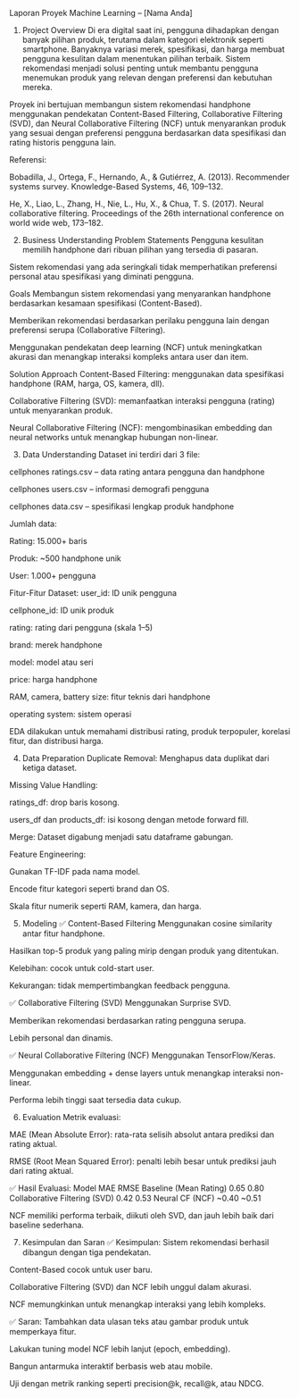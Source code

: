 Laporan Proyek Machine Learning – [Nama Anda]
1. Project Overview
Di era digital saat ini, pengguna dihadapkan dengan banyak pilihan produk, terutama dalam kategori elektronik seperti smartphone. Banyaknya variasi merek, spesifikasi, dan harga membuat pengguna kesulitan dalam menentukan pilihan terbaik. Sistem rekomendasi menjadi solusi penting untuk membantu pengguna menemukan produk yang relevan dengan preferensi dan kebutuhan mereka.

Proyek ini bertujuan membangun sistem rekomendasi handphone menggunakan pendekatan Content-Based Filtering, Collaborative Filtering (SVD), dan Neural Collaborative Filtering (NCF) untuk menyarankan produk yang sesuai dengan preferensi pengguna berdasarkan data spesifikasi dan rating historis pengguna lain.

Referensi:

Bobadilla, J., Ortega, F., Hernando, A., & Gutiérrez, A. (2013). Recommender systems survey. Knowledge-Based Systems, 46, 109–132.

He, X., Liao, L., Zhang, H., Nie, L., Hu, X., & Chua, T. S. (2017). Neural collaborative filtering. Proceedings of the 26th international conference on world wide web, 173–182.

2. Business Understanding
Problem Statements
Pengguna kesulitan memilih handphone dari ribuan pilihan yang tersedia di pasaran.

Sistem rekomendasi yang ada seringkali tidak memperhatikan preferensi personal atau spesifikasi yang diminati pengguna.

Goals
Membangun sistem rekomendasi yang menyarankan handphone berdasarkan kesamaan spesifikasi (Content-Based).

Memberikan rekomendasi berdasarkan perilaku pengguna lain dengan preferensi serupa (Collaborative Filtering).

Menggunakan pendekatan deep learning (NCF) untuk meningkatkan akurasi dan menangkap interaksi kompleks antara user dan item.

Solution Approach
Content-Based Filtering: menggunakan data spesifikasi handphone (RAM, harga, OS, kamera, dll).

Collaborative Filtering (SVD): memanfaatkan interaksi pengguna (rating) untuk menyarankan produk.

Neural Collaborative Filtering (NCF): mengombinasikan embedding dan neural networks untuk menangkap hubungan non-linear.

3. Data Understanding
Dataset ini terdiri dari 3 file:

cellphones ratings.csv – data rating antara pengguna dan handphone

cellphones users.csv – informasi demografi pengguna

cellphones data.csv – spesifikasi lengkap produk handphone

Jumlah data:

Rating: 15.000+ baris

Produk: ~500 handphone unik

User: 1.000+ pengguna

Fitur-Fitur Dataset:
user_id: ID unik pengguna

cellphone_id: ID unik produk

rating: rating dari pengguna (skala 1–5)

brand: merek handphone

model: model atau seri

price: harga handphone

RAM, camera, battery size: fitur teknis dari handphone

operating system: sistem operasi

EDA dilakukan untuk memahami distribusi rating, produk terpopuler, korelasi fitur, dan distribusi harga.

4. Data Preparation
Duplicate Removal: Menghapus data duplikat dari ketiga dataset.

Missing Value Handling:

ratings_df: drop baris kosong.

users_df dan products_df: isi kosong dengan metode forward fill.

Merge: Dataset digabung menjadi satu dataframe gabungan.

Feature Engineering:

Gunakan TF-IDF pada nama model.

Encode fitur kategori seperti brand dan OS.

Skala fitur numerik seperti RAM, kamera, dan harga.

5. Modeling
✅ Content-Based Filtering
Menggunakan cosine similarity antar fitur handphone.

Hasilkan top-5 produk yang paling mirip dengan produk yang ditentukan.

Kelebihan: cocok untuk cold-start user.

Kekurangan: tidak mempertimbangkan feedback pengguna.

✅ Collaborative Filtering (SVD)
Menggunakan Surprise SVD.

Memberikan rekomendasi berdasarkan rating pengguna serupa.

Lebih personal dan dinamis.

✅ Neural Collaborative Filtering (NCF)
Menggunakan TensorFlow/Keras.

Menggunakan embedding + dense layers untuk menangkap interaksi non-linear.

Performa lebih tinggi saat tersedia data cukup.

6. Evaluation
Metrik evaluasi:

MAE (Mean Absolute Error): rata-rata selisih absolut antara prediksi dan rating aktual.

RMSE (Root Mean Squared Error): penalti lebih besar untuk prediksi jauh dari rating aktual.

✅ Hasil Evaluasi:
Model	MAE	RMSE
Baseline (Mean Rating)	0.65	0.80
Collaborative Filtering (SVD)	0.42	0.53
Neural CF (NCF)	~0.40	~0.51

NCF memiliki performa terbaik, diikuti oleh SVD, dan jauh lebih baik dari baseline sederhana.

7. Kesimpulan dan Saran
✅ Kesimpulan:
Sistem rekomendasi berhasil dibangun dengan tiga pendekatan.

Content-Based cocok untuk user baru.

Collaborative Filtering (SVD) dan NCF lebih unggul dalam akurasi.

NCF memungkinkan untuk menangkap interaksi yang lebih kompleks.

✅ Saran:
Tambahkan data ulasan teks atau gambar produk untuk memperkaya fitur.

Lakukan tuning model NCF lebih lanjut (epoch, embedding).

Bangun antarmuka interaktif berbasis web atau mobile.

Uji dengan metrik ranking seperti precision@k, recall@k, atau NDCG.
